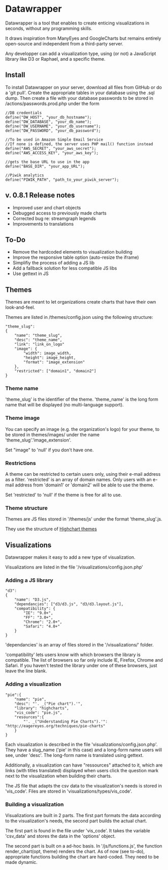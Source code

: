 Datawrapper
====================

Datawrapper is a tool that enables to create enticing visualizations in seconds, without any programming skills.

It draws inspiration from ManyEyes and GoogleCharts but remains entirely open-source and independent from a third-party server.

Any developper can add a visualization type, using (or not) a JavaScript library like D3 or Raphael, and a specific theme.

Install
---------------------

To install Datawrapper on your server, download all files from GitHub or do a 'git pull'. Create the appropriate tables in your database using the .sql dump. Then create a file with your database passwords to be stored in /actions/passwords.prod.php under the form

	//DB credentials
	define("DW_HOST", "your_db_hostname");
	define("DW_DATABASE", "your_db_name");
	define("DW_USERNAME", "your_db_username");
	define("DW_PASSWORD", "your_db_password");

	//To be used in Amazon Simple Email Service
	//If none is defined, the server uses PHP mail() function instead
	define("AWS_SECRET", "your_aws_secret");
	define("AWS_ACCESS_KEY", "your_aws_key");

	//gets the base URL to use in the app
	define("BASE_DIR", "your_app_URL");

	//Piwik analytics
	define("PIWIK_PATH", "path_to_your_piwik_server");


v. 0.8.1 Release notes
---------------------
* Improved user and chart objects
* Debugged access to previously made charts
* Corrected bug re: streamgraph legends
* Improvements to translations

To-Do
---------------------

* Remove the hardcoded elements to visualization building
* Improve the responsive table option (auto-resize the iframe)
* Simplifiy the process of adding a JS lib
* Add a fallback solution for less compatible JS libs
* Use gettext in JS

Themes
---------------------

Themes are meant to let organizations create charts that have their own look-and-feel.

Themes are listed in /themes/config.json using the following structure:

	"theme_slug":
	{
	    "name": "theme_slug",
	    "desc": "theme_name",
	    "link": "link_on_logo"
	    "image": {
	        "width": image_width,
	        "height": image_height,
	        "format": "image_extension"
	    },
	    "restricted": ["domain1", "domain2"]
	}

### Theme name

'theme_slug' is the identifier of the theme. 'theme_name' is the long form name that will be displayed (no multi-language support). 

### Theme image

You can specify an image (e.g. the organization's logo) for your theme, to be stored in themes/images/ under the name 'theme_slug'.'image_extension'.

Set "image" to 'null' if you don't have one.

### Restrictions

A theme can be restricted to certain users only, using their e-mail address as a filter. 'restricted' is an array of domain names. Only users with an e-mail address from 'domain1' or 'domain2' will be able to use the theme.

Set 'restricted' to 'null' if the theme is free for all to use.

### Theme structure

Themes are JS files stored in '/themes/js' under the format 'theme_slug'.js.

They use the structure of [Highchart themes](http://www.highcharts.com/ref/#plotOptions)

Visualizations
---------------------

Datawrapper makes it easy to add a new type of visualization.

Visualizations are listed in the file '/visualizations/config.json.php'

### Adding a JS library

	"d3":
	{
	    "name": "D3.js",
	    "dependancies": ["d3/d3.js", "d3/d3.layout.js"],
	    "compatibility": {
	        "IE": "9.0+",
	        "FF": "3.0+",
	        "Chrome": "2.0+",
	        "Safari": "4.0+" 
	    }
	}

'dependancies' is an array of files stored in the '/visualizations/' folder.

'compatibility' lets users know with which browsers the library is compatible. The list of browsers so far only include IE, Firefox, Chrome and Safari. If you haven't tested the library under one of these browsers, just leave the line blank.

### Adding a visualization

	"pie":{
	    "name": "pie",
	    "desc": "'. _("Pie chart").'",
	    "library": "highcharts",
	    "vis_code": "pie.js",
	    "resources":{
	        "'. _("Understanding Pie Charts").'": "http://eagereyes.org/techniques/pie-charts"
	    }
	}

Each visualization is described in the file 'visualizations/config.json.php'. They have a slug_name ('pie' in this case) and a long-form name users will see, under 'desc'. The long-form name is translated using gettext.

Additionally, a visualization can have "ressources" attached to it, which are links (with titles translated) displayed when users click the question mark next to the visualization when building their charts.

The JS file that adapts the csv data to the visualization's needs is stored in 'vis_code'. Files are stored in 'visualizations/types/vis_code'.

### Building a visualization

Visualizations are built in 2 parts. The first part formats the data according to the visualization's needs, the second part builds the actual chart.

The first part is found in the file under 'vis_code'. It takes the variable 'csv_data' and stores the data in the 'options' object.

The second part is built on a ad-hoc basis. In '/js/functions.js', the function render_chart(opt, theme) renders the chart. As of now (see to-do), appropriate functions building the chart are hard-coded. They need to be made dynamic.